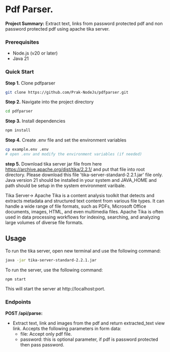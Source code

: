 # Pdf Parser.

**Project Summary:**  Extract text, links from password protected pdf and non password protected pdf using apache tika server.

### Prerequisites
- Node.js (v20 or later)
- Java 21 

### Quick Start

**Step 1.**
Clone pdfparser

```bash
git clone https://github.com/Prak-NodeJs/pdfparser.git
```

**Step 2.**
Navigate into the project directory

```bash
cd pdfparser
```
**Step 3.**
Install dependencies

```bash
npm install
```

**Step 4.**
Create .env file and set the environment variables

```bash
cp example.env .env
# open .env and modify the environment variables (if needed)
```

**step 5.**
Download tika server jar file from here https://archive.apache.org/dist/tika/2.2.1/  and put that file into root directory.
Please download this file 'tika-server-standard-2.2.1.jar' file only.
Java version 21 should be installed in your system and JAVA_HOME and path should be setup in the system environment varibale.

Tika Server-> Apache Tika is a content analysis toolkit that detects and extracts metadata and structured text content from various file types. It can handle a wide range of file formats, such as PDFs, Microsoft Office documents, images, HTML, and even multimedia files. Apache Tika is often used in data processing workflows for indexing, searching, and analyzing large volumes of diverse file formats.

## Usage
To run the tika server, open new terminal and use the following command:

```bash
java -jar tika-server-standard-2.2.1.jar 
```

To run the server, use the following command:

```bash
npm start

```
This will start the server at http://localhost:port.


### Endpoints

**POST /api/parse:**
   - Extract text, link and images from the pdf and return extracted_text view link.
      Accepts the following parameters in form data:
      - file: Accept only pdf file.
      - password: this is optional parameter, if pdf is password protected then pass password.

     
